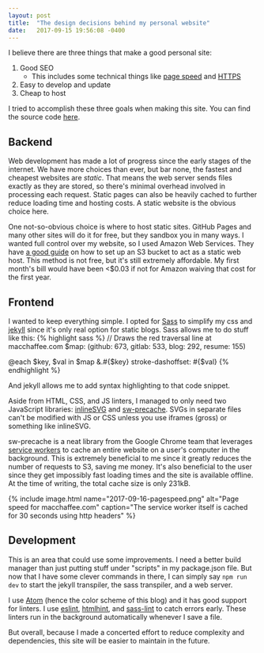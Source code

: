 ```yaml
---
layout: post
title:  "The design decisions behind my personal website"
date:   2017-09-15 19:56:08 -0400
---
```


I believe there are three things that make a good personal site:

1. Good SEO
   * This includes some technical things like [page speed][1] and [HTTPS][2]
2. Easy to develop and update
3. Cheap to host

I tried to accomplish these three goals when making this site. You can
find the source code [here][3].

## Backend

Web development has made a lot of progress since the early stages of the internet.
We have more choices than ever, but bar none, the fastest and cheapest websites
are *static*. That means the web server sends files exactly as they are stored,
so there's minimal overhead involved in processing each request. Static pages
can also be heavily cached to further reduce loading time and hosting costs.
A static website is the obvious choice here.

One not-so-obvious choice is where to host static sites. GitHub Pages and many
other sites will do it for free, but they sandbox you in many ways. I wanted full
control over my website, so I used Amazon Web Services. They have [a good guide][4]
on how to set up an S3 bucket to act as a static web host. This method is not free,
but it's still extremely affordable. My first month's bill would have been <$0.03 if
not for Amazon waiving that cost for the first year.

## Frontend

I wanted to keep everything simple.
I opted for [Sass][5] to simplify my css and [jekyll][6] since it's only real option for static blogs.
Sass allows me to do stuff like this:
{% highlight sass %}
// Draws the red traversal line at macchaffee.com
$map: (github: 673, gitlab: 533, blog: 292, resume: 155)

@each $key, $val in $map
  &.#{$key}
    stroke-dashoffset: #{$val}
{% endhighlight %}

And jekyll allows me to add syntax highlighting to that code snippet.

Aside from HTML, CSS, and JS linters, I managed to only need two JavaScript libraries: [inlineSVG][7]
and [sw-precache][8]. SVGs in separate files can't be modified with JS or CSS unless you use iframes
(gross) or something like inlineSVG.

sw-precache is a neat library from the Google Chrome team that leverages [service workers][9]
to cache an entire website on a user's computer in the background.
This is extremely beneficial to me since it greatly reduces the number of requests to S3,
saving me money. It's also beneficial to the user since they get impossibly fast loading times
and the site is available offline. At the time of writing, the total cache size is only 231kB.

{% include image.html name="2017-09-16-pagespeed.png"
  alt="Page speed for macchaffee.com"
  caption="The service worker itself is cached for 30 seconds using http headers" %}

## Development

This is an area that could use some improvements. I need a better build manager than just
putting stuff under "scripts" in my package.json file. But now that I have some clever
commands in there, I can simply say `npm run dev` to start the jekyll transpiler, the sass
transpiler, and a web server.

I use [Atom][10] (hence the color scheme of this blog) and it has good support for linters.
I use [eslint][11], [htmlhint][12], and [sass-lint][13] to catch errors early. These linters run in the background
automatically whenever I save a file.

But overall, because I made a concerted effort to reduce complexity and dependencies, this
site will be easier to maintain in the future.


[1]: https://webmasters.googleblog.com/2010/04/using-site-speed-in-web-search-ranking.html
[2]: https://webmasters.googleblog.com/2014/08/https-as-ranking-signal.html
[3]: https://github.com/mac-chaffee/personal-site
[4]: http://docs.aws.amazon.com/AmazonS3/latest/dev/WebsiteHosting.html
[5]: http://sass-lang.com/
[6]: https://jekyllrb.com/
[7]: https://github.com/jonnyhaynes/inline-svg
[8]: https://github.com/GoogleChrome/sw-precache
[9]: https://developers.google.com/web/fundamentals/getting-started/primers/service-workers
[10]: https://atom.io/
[11]: https://github.com/eslint/eslint
[12]: https://github.com/yaniswang/HTMLHint
[13]: https://www.npmjs.com/package/sass-lint
